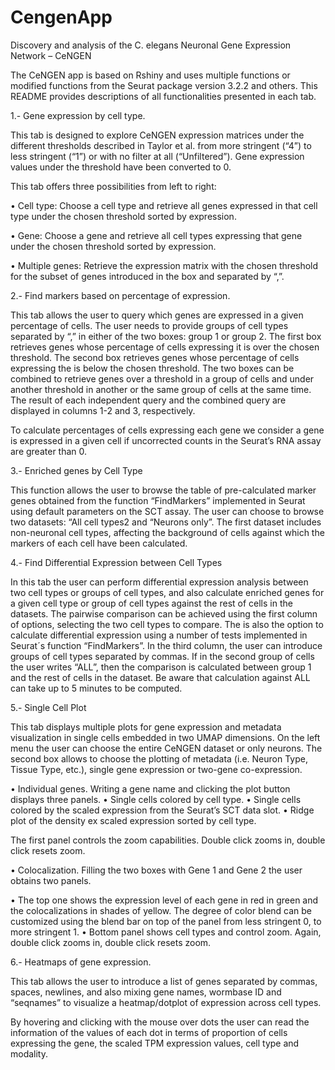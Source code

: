 # CengenApp

Discovery and analysis of the C. elegans Neuronal Gene Expression Network – CeNGEN 

The CeNGEN app is based on Rshiny and uses multiple functions or modified functions from the Seurat package version 3.2.2 and others. This README provides descriptions of all functionalities presented in each tab.

1.- Gene expression by cell type.

This tab is designed to explore CeNGEN expression matrices under the different thresholds described in Taylor et al. from more stringent (“4”) to less stringent (“1”) or with no filter at all (“Unfiltered”). Gene expression values under the threshold have been converted to 0.

This tab offers three possibilities from left to right:
	
•	Cell type: Choose a cell type and retrieve all genes expressed in that cell type under the chosen threshold sorted by expression.

•	Gene: Choose a gene and retrieve all cell types expressing that gene under the chosen threshold sorted by expression.

•	Multiple genes: Retrieve the expression matrix with the chosen threshold for the subset of genes introduced in the box and separated by “,”. 

2.- Find markers based on percentage of expression.

This tab allows the user to query which genes are expressed in a given percentage of cells. The user needs to provide groups of cell types separated by “,” in either of the two boxes: group 1 or group 2. The first box retrieves genes whose percentage of cells expressing it is over the chosen threshold.  The second box retrieves genes whose percentage of cells expressing the is below the chosen threshold. The two boxes can be combined to retrieve genes over a threshold in a group of cells and under another threshold in another or the same group of cells at the same time. The result of each independent query and the combined query are displayed in columns 1-2 and 3, respectively. 

To calculate percentages of cells expressing each gene we consider a gene is expressed in a given cell if uncorrected counts in the Seurat’s RNA assay are greater than 0.

3.- Enriched genes by Cell Type

This function allows the user to browse the table of pre-calculated marker genes obtained from the function “FindMarkers” implemented in Seurat using default parameters on the SCT assay. The user can choose to browse two datasets: “All cell types2 and “Neurons only”. The first dataset includes non-neuronal cell types, affecting the background of cells against which the markers of each cell have been calculated.
 
4.- Find Differential Expression between Cell Types

In this tab the user can perform differential expression analysis between two cell types or groups of cell types, and also calculate enriched genes for a given cell type or group of cell types against the rest of cells in the datasets. The pairwise comparison can be achieved using the first column of options, selecting the two cell types to compare. The is also the option to calculate differential expression using a number of tests implemented in Seurat´s function “FindMarkers”. In the third column, the user can introduce groups of cell types separated by commas. If in the second group of cells the user writes “ALL”, then the comparison is calculated between group 1 and the rest of cells in the dataset. Be aware that calculation against ALL can take up to 5 minutes to be computed.

5.- Single Cell Plot

This tab displays multiple plots for gene expression and metadata visualization in single cells embedded in two UMAP dimensions. On the left menu the user can choose the entire CeNGEN dataset or only neurons. The second box allows to choose the plotting of metadata (i.e. Neuron Type, Tissue Type, etc.), single gene expression or two-gene co-expression.

•	Individual genes. Writing a gene name and clicking the plot button displays three panels.
•	Single cells colored by cell type.
•	Single cells colored by the scaled expression from the Seurat’s SCT data slot. 
•	Ridge plot of the density ex scaled expression sorted by cell type.

The first panel controls the zoom capabilities. Double click zooms in, double click resets zoom.

•	Colocalization. Filling the two boxes with Gene 1 and Gene 2 the user obtains two panels. 

•	The top one shows the expression level of each gene in red in green and the colocalizations in shades of yellow. The degree of color blend can be customized using the blend bar on top of the panel from less stringent 0, to more stringent 1.
•	Bottom panel shows cell types and control zoom. Again, double click zooms in, double click resets zoom.


6.- Heatmaps of gene expression.

This tab allows the user to introduce a list of genes separated by commas, spaces, newlines, and also mixing gene names, wormbase ID and “seqnames” to visualize a heatmap/dotplot of expression across cell types. 

By hovering and clicking with the mouse over dots the user can read the information of the values of each dot in terms of proportion of cells expressing the gene, the scaled TPM expression values, cell type and modality. 

